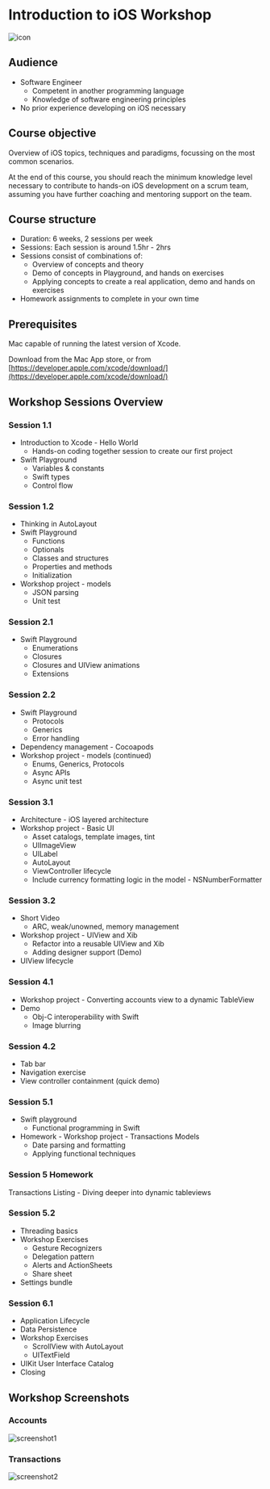 # Introduction to iOS Workshop
![icon](docs/icon.png)

## Audience
* Software Engineer
    * Competent in another programming language
    * Knowledge of software engineering principles
* No prior experience developing on iOS necessary

## Course objective
Overview of iOS topics, techniques and paradigms, focussing on the most common scenarios.

At the end of this course, you should reach the minimum knowledge level necessary to contribute to hands-on iOS development on a scrum team, assuming you have further coaching and mentoring support on the team.

## Course structure
* Duration: 6 weeks, 2 sessions per week
* Sessions: Each session is around 1.5hr - 2hrs
* Sessions consist of combinations of:
    * Overview of concepts and theory
    * Demo of concepts in Playground, and hands on exercises
    * Applying concepts to create a real application, demo and hands on exercises
* Homework assignments to complete in your own time

## Prerequisites

Mac capable of running the latest version of Xcode. 

Download from the Mac App store, or from [https://developer.apple.com/xcode/download/](https://developer.apple.com/xcode/download/)

## Workshop Sessions Overview

### Session 1.1
* Introduction to Xcode - Hello World
    * Hands-on coding together session to create our first project
* Swift Playground
    * Variables & constants
    * Swift types
    * Control flow

### Session 1.2
* Thinking in AutoLayout
* Swift Playground
    * Functions
    * Optionals
    * Classes and structures
    * Properties and methods
    * Initialization
* Workshop project - models
    * JSON parsing
    * Unit test

### Session 2.1
* Swift Playground
    * Enumerations
    * Closures
    * Closures and UIView animations
    * Extensions

### Session 2.2
* Swift Playground
    * Protocols
    * Generics
    * Error handling
* Dependency management - Cocoapods
* Workshop project - models (continued)
    * Enums, Generics, Protocols
    * Async APIs
    * Async unit test

### Session 3.1
* Architecture - iOS layered architecture
* Workshop project - Basic UI
    * Asset catalogs, template images, tint
    * UIImageView
    * UILabel
    * AutoLayout
    * ViewController lifecycle
    * Include currency formatting logic in the model - NSNumberFormatter

### Session 3.2
* Short Video
    * ARC, weak/unowned, memory management
* Workshop project - UIView and Xib
    * Refactor into a reusable UIView and Xib
    * Adding designer support (Demo)
* UIView lifecycle


### Session 4.1
* Workshop project - Converting accounts view to a dynamic TableView
* Demo
    * Obj-C interoperability with Swift
    * Image blurring

### Session 4.2
* Tab bar 
* Navigation exercise
* View controller containment (quick demo)

### Session 5.1
* Swift playground
    * Functional programming in Swift
* Homework - Workshop project - Transactions Models
    * Date parsing and formatting
    * Applying functional techniques


### Session 5 Homework
Transactions Listing - Diving deeper into dynamic tableviews


### Session 5.2 
* Threading basics
* Workshop Exercises
    * Gesture Recognizers
    * Delegation pattern
    * Alerts and ActionSheets
    * Share sheet
* Settings bundle
	

### Session 6.1
* Application Lifecycle
* Data Persistence
* Workshop Exercises
    * ScrollView with AutoLayout
    * UITextField
* UIKit User Interface Catalog
* Closing



## Workshop Screenshots

### Accounts

![screenshot1](docs/screenshot1.png)


### Transactions

![screenshot2](docs/screenshot2.png)



